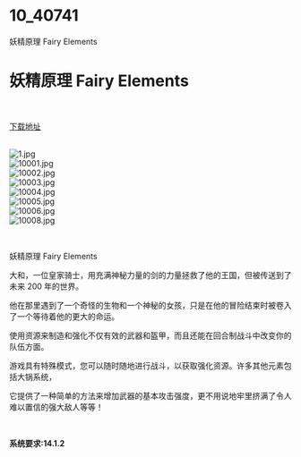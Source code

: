 # 10_40741
妖精原理 Fairy Elements
# 妖精原理 Fairy Elements
 <br/></br>
[下载地址](https://www.switch520.cc/article/40741 "下载地址")
<br/></br>

<p><img title="1.jpg" src="https://www.switch520.cc/muke_img/2022_09_01_6009111c6d899.jpg" alt="1.jpg"><br>
<img title="10001.jpg" src="https://www.switch520.cc/muke_img/2022_09_01_5b81e19c328b2.jpg" alt="10001.jpg"><br>
<img title="10002.jpg" src="https://www.switch520.cc/muke_img/2022_09_01_c8796c52a8b29.jpg" alt="10002.jpg"><br>
<img title="10003.jpg" src="https://www.switch520.cc/muke_img/2022_09_01_5ab1f7f3509a8.jpg" alt="10003.jpg"><br>
<img title="10004.jpg" src="https://www.switch520.cc/muke_img/2022_09_01_e42b981789d26.jpg" alt="10004.jpg"><br>
<img title="10005.jpg" src="https://www.switch520.cc/muke_img/2022_09_01_7e90f11282878.jpg" alt="10005.jpg"><br>
<img title="10006.jpg" src="https://www.switch520.cc/muke_img/2022_09_01_10dd854eb7df0.jpg" alt="10006.jpg"><br>
<img title="10008.jpg" src="https://www.switch520.cc/muke_img/2022_09_01_c4caf3f531f25.jpg" alt="10008.jpg"></p>
<p>&nbsp;</p>
<p>妖精原理 Fairy Elements</p>
<p>大和，一位皇家骑士，用充满神秘力量的剑的力量拯救了他的王国，但被传送到了未来 200 年的世界。</p>
<p>他在那里遇到了一个奇怪的生物和一个神秘的女孩，只是在他的冒险结束时被卷入了一个等待着他的更大的命运。</p>
<p>使用资源来制造和强化不仅有效的武器和盔甲，而且还能在回合制战斗中改变你的队伍方面。</p>
<p>游戏具有特殊模式，您可以随时随地进行战斗，以获取强化资源。许多其他元素包括大锅系统，</p>
<p>它提供了一种简单的方法来增加武器的基本攻击强度，更不用说地牢里挤满了令人难以置信的强大敌人等等！</p>
<p>&nbsp;</p>
<p><strong>系统要求:14.1.2</strong></p>



